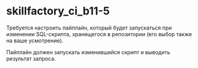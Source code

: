 # skillfactory_ci_b11-5


Требуется настроить пайплайн, который будет запускаться при изменении SQL-скрипта, хранящегося в репозитории (его выбор также на ваше усмотрение).


Пайплайн должен запускать изменившийся скрипт и выводить результат запроса.

